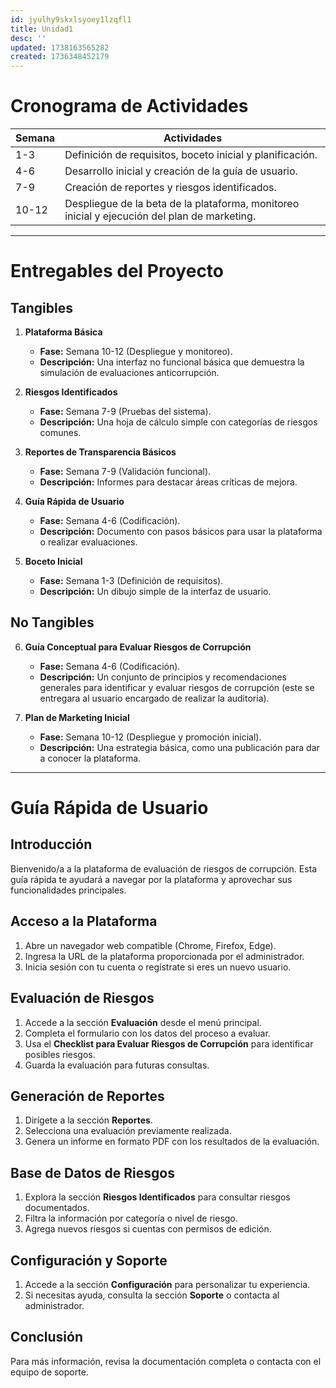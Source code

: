 ```yaml
---
id: jyulhy9skxlsyoey1lzqfl1
title: Unidad1
desc: ''
updated: 1738163565282
created: 1736348452179
---
```


<!-- ## 7.2.1. Cronograma de Actividades

* **Análisis de Requerimientos:** 1 mes
* **Diseño del Sistema:** 2 meses
* **Desarrollo del Sistema:** 4 meses
* **Pruebas y Validación:** 1.5 meses
* **Implementación y Despliegue:** 1 mes
* **Lanzamiento del Sistema:** 1 día -->

<!-- # Cronograma de Actividades
- **Mes 1:** Definición de requisitos, boceto inicial y planificación.
- **Mes 2:** Desarrollo inicial y creación de la guía de usuario.
- **Mes 3:** Creación de reportes y riesgos identificados.
- **Mes 4:** Despliegue de la beta de la plataforma, monitoreo inicial y ejecución del plan de marketing. -->

# Cronograma de Actividades

| Semana | Actividades                                                         |
|--------|----------------------------------------------------------------------|
| 1-3    | Definición de requisitos, boceto inicial y planificación.           |
| 4-6    | Desarrollo inicial y creación de la guía de usuario.                |
| 7-9    | Creación de reportes y riesgos identificados.                       |
| 10-12  | Despliegue de la beta de la plataforma, monitoreo inicial y ejecución del plan de marketing. |


---

# Entregables del Proyecto

## Tangibles
1. **Plataforma Básica**  
   - **Fase:** Semana 10-12 (Despliegue y monitoreo).  
   - **Descripción:** Una interfaz no funcional básica que demuestra la simulación de evaluaciones anticorrupción.  

2. **Riesgos Identificados**  
   - **Fase:** Semana 7-9 (Pruebas del sistema).  
   - **Descripción:** Una hoja de cálculo simple con categorías de riesgos comunes.  

3. **Reportes de Transparencia Básicos**  
   - **Fase:** Semana 7-9 (Validación funcional).  
   - **Descripción:** Informes para destacar áreas críticas de mejora.  

4. **Guía Rápida de Usuario**  
   - **Fase:** Semana 4-6 (Codificación).  
   - **Descripción:** Documento con pasos básicos para usar la plataforma o realizar evaluaciones.  

5. **Boceto Inicial**  
   - **Fase:** Semana 1-3 (Definición de requisitos).  
   - **Descripción:** Un dibujo simple de la interfaz de usuario.  

## No Tangibles
6. **Guía Conceptual para Evaluar Riesgos de Corrupción**  
   - **Fase:** Semana 4-6 (Codificación).  
   - **Descripción:** Un conjunto de principios y recomendaciones generales para identificar y evaluar riesgos de corrupción (este se entregara al usuario encargado de realizar la auditoria).

7. **Plan de Marketing Inicial**  
   - **Fase:** Semana 10-12 (Despliegue y promoción inicial).  
   - **Descripción:** Una estrategia básica, como una publicación para dar a conocer la plataforma.  
 

--- 

# Guía Rápida de Usuario

## Introducción

Bienvenido/a a la plataforma de evaluación de riesgos de corrupción. Esta guía rápida te ayudará a navegar por la plataforma y aprovechar sus funcionalidades principales.

## Acceso a la Plataforma

1. Abre un navegador web compatible (Chrome, Firefox, Edge).
2. Ingresa la URL de la plataforma proporcionada por el administrador.
3. Inicia sesión con tu cuenta o regístrate si eres un nuevo usuario.

## Evaluación de Riesgos

1. Accede a la sección **Evaluación** desde el menú principal.
2. Completa el formulario con los datos del proceso a evaluar.
3. Usa el **Checklist para Evaluar Riesgos de Corrupción** para identificar posibles riesgos.
4. Guarda la evaluación para futuras consultas.

## Generación de Reportes

1. Dirígete a la sección **Reportes**.
2. Selecciona una evaluación previamente realizada.
3. Genera un informe en formato PDF con los resultados de la evaluación.

## Base de Datos de Riesgos

1. Explora la sección **Riesgos Identificados** para consultar riesgos documentados.
2. Filtra la información por categoría o nivel de riesgo.
3. Agrega nuevos riesgos si cuentas con permisos de edición.

## Configuración y Soporte

1. Accede a la sección **Configuración** para personalizar tu experiencia.
2. Si necesitas ayuda, consulta la sección **Soporte** o contacta al administrador.

## Conclusión

Para más información, revisa la documentación completa o contacta con el equipo de soporte.
